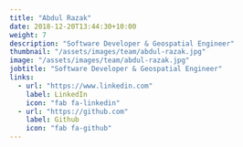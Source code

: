 ```yaml
---
title: "Abdul Razak"
date: 2018-12-20T13:44:30+10:00
weight: 7
description: "Software Developer & Geospatial Engineer"
thumbnail: "/assets/images/team/abdul-razak.jpg"
image: "/assets/images/team/abdul-razak.jpg"
jobtitle: "Software Developer & Geospatial Engineer"
links:
  - url: "https://www.linkedin.com"
    label: LinkedIn
    icon: "fab fa-linkedin"
  - url: "https://github.com"
    label: Github
    icon: "fab fa-github"
---
```

